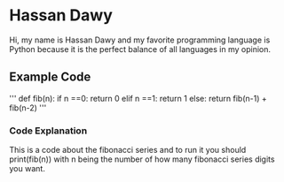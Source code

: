 # Hassan Dawy
Hi, my name is Hassan Dawy and my favorite programming language is Python because it is the perfect balance of all languages in my opinion.

## Example Code 
'''
def fib(n):
    if n ==0:
        return 0
    elif n ==1:
        return 1
    else:
        return fib(n-1) + fib(n-2)
'''
### Code Explanation
This is a code about the fibonacci series and to run it you should print(fib(n)) with n being the number of how many fibonacci series digits you want.
